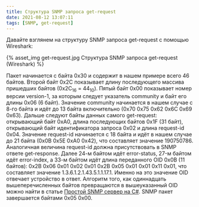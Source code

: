 ```yaml
---
title: Структура SNMP запроса get-request
date: 2021-08-12 13:07:11
tags: [SNMP, get-request]
---
```


Давайте взглянем на структуру SNMP запроса get-request с помощью Wireshark:

{% asset_img get-request.jpg Структура SNMP запроса get-request (Wireshark) %}

Пакет начинается с байта 0x30 и содержит в нашем примере всего 46 байтов. Второй байт 0x2C показывает длину последующего массива пришедших байтов (0x2C<sub>16</sub> = 44<sub>10</sub>). Пятый байт 0x00 показывает номер версии version-1, за которым следует указатель community и байт его длины 0x06 (6 байт). Значение community начинается в нашем случае с 8-го байта и идёт до 13 байта включительно (0x70 0x75 0x62 0x6C 0x69 0x63). Дальше следуют байты данных самого get-request: открывающий байт 0xA0, длина последующих байтов 0x1F (31 байт), открывающий байт идентификатора запроса 0x02 и длина request-id 0x04. Значение request-id начинается с 18 байта и идёт в нашем случае до 21 байта (0x0B 0x5E 0xA0 0x42), что составляет значение 190750786. Аналогичная величина request-id должна присутствовать в SNMP ответе get-response. Далее 24-м байтом идёт error-status, 27-м байтом идёт error-index, а 33-м байтом идёт длина переданного OID 0x0B (11 байтов): 0x2B 0x06 0x01 0x02 0x01 0x2B 0x05 0x01 0x01 0x11 0x01, что составляет значение 1.3.6.1.2.1.43.5.1.1.17.1. Именно на это значение OID отвечает устройство в ответ. Алгоритм того, как одиннадцать вышеперечисленных байтов превращаются в вышеуказанный OID можно найти в статье [Простой SNMP сервер на C#](https://ostart.github.io/2021/08/12/simple-snmp-server/). SNMP пакет завершается байтами 0x05 0x00.